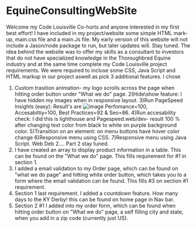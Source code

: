 # EquineConsultingWebSite
Welcome my Code Louisville Co-horts and anyone interested in my first best effort!
I have included in my project/website some simple HTML mark-up, main.css file and a main.Js file.
My early version of this website will not include a Jason/node package to run, but later updates will. Stay tuned.
The idea behind the website was to offer my skills as a consultant to investors that do not have specialized knowledge in the Thoroughbred Equine industry and at the same time complete my Code Louisville project requirements.
We were required to incluse some CSS, Java Script and HTML markup in our project aswell as pick 3 additional features. 
I chose 
1) Custom trasition animation- my logo scrolls across the page when hitting order button under "What we do" page.
2(Hide\show feature: I have hidden my images when in responsive layout. 
3)Run PageSpeed Insights (easy): Result's are ![image](https://user-images.githubusercontent.com/112572131/202228456-b9ffe4fa-e13c-40eb-9c58-f0523a40338f.png) Perfomance=100, Accesabiltiy=100, Best Practices=92 & Seo=86.
4)Run accesability check: I did this is lighthouse and Pagespeed.web/dev- result 100 % after changing text color from black to white on purple background color. 
5)Transition on an element: on menu buttons have hover color change
6)Responsive menu using CSS.
7)Responsive menu using Java Script.
Web Deb 2....
Part 2 stay tuned. 
1) I have created an array to display product information in a table. This can be found on the "What we do" page. This fills requirement for #1 in section 1.
2) I added a email validation to my Order page, which can be found on "what we do page" and hitting white order button, which takes you to a form where the email validation can be found. This fills #3 on section #1 requirement.
3) Section 1 last requirement. I added a countdown feature. How many days to the KY Derby! this can be found on home page in Nav bar.
4) Section 2 #1 I added into my order form, which can be found when hitting order button on "What we do" page, a self filling city and state, when you add in a zip code (currently just US).
